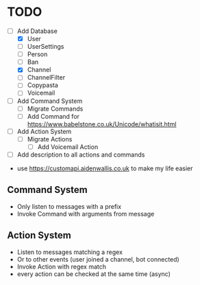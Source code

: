 # TODO
- [ ] Add Database
    - [x] User
    - [ ] UserSettings
    - [ ] Person
    - [ ] Ban
    - [x] Channel
    - [ ] ChannelFilter
    - [ ] Copypasta
    - [ ] Voicemail
- [ ] Add Command System
    - [ ] Migrate Commands
    - [ ] Add Command for https://www.babelstone.co.uk/Unicode/whatisit.html
- [ ] Add Action System
    - [ ] Migrate Actions
        - [ ] Add Voicemail Action
- [ ] Add description to all actions and commands
* use https://customapi.aidenwallis.co.uk to make my life easier

## Command System
* Only listen to messages with a prefix
* Invoke Command with arguments from message

## Action System
* Listen to messages matching a regex
* Or to other events (user joined a channel, bot connected)
* Invoke Action with regex match
* every action can be checked at the same time (async)
